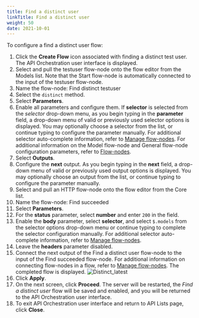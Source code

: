 ```yaml
---
title: Find a distinct user
linkTitle: Find a distinct user
weight: 50
date: 2021-10-01
---
```


To configure a find a distinct user flow:

1. Click the **Create Flow** icon associated with finding a distinct test user.
    The API Orchestration user interface is displayed.
1. Select and pull the testuser flow-node onto the flow editor from the Models list. Note that the Start flow-node is automatically connected to the input of the testuser flow-node.
1. Name the flow-node: Find distinct testuser
1. Select the `distinct` method.
1. Select **Parameters**.
1. Enable all parameters and configure them. If **selector** is selected from the _selector_ drop-down menu, as you begin typing in the **parameter** field, a drop-down menu of valid or previously used selector options is displayed. You may optionally choose a selector from the list, or continue typing to configure the parameter manually. For additional selector auto-complete information, refer to [Manage flow-nodes](/docs/developer_guide/flows/manage_flow_nodes/). For additional information on the Model flow-node and General flow-node configuration parameters, refer to [Flow-nodes](/docs/developer_guide/flows/flow_nodes/).
1. Select **Outputs**.
1. Configure the **next** output. As you begin typing in the **next** field, a drop-down menu of valid or previously used output options is displayed. You may optionally choose an output from the list, or continue typing to configure the parameter manually.
1. Select and pull an HTTP flow-node onto the flow editor from the Core list.
1. Name the flow-node: Find succeeded
1. Select **Parameters**.
1. For the **status** parameter, select **number** and enter `200` in the field.
1. Enable the **body** parameter, select **selector**, and select `$.models` from the selector options drop-down menu or continue typing to complete the selector configuration manually. For additional selector auto-complete information, refer to [Manage flow-nodes](/docs/developer_guide/flows/manage_flow_nodes/).
1. Leave the **headers** parameter disabled.
1. Connect the next output of the Find a distinct user flow-node to the input of the Find succeeded flow-node. For additional information on connecting flow-nodes in a flow, refer to [Manage flow-nodes](/docs/developer_guide/flows/manage_flow_nodes/). The completed flow is displayed.
![Distinct_latest](/Images/distinct_latest.png)
1. Click **Apply**.
1. On the next screen, click **Proceed**. The server will be restarted, the _Find a distinct user_ flow will be saved and enabled, and you will be returned to the API Orchestration user interface.
1. To exit API Orchestration user interface and return to API Lists page, click **Close**.
